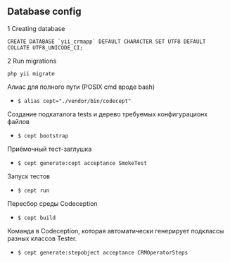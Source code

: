 Database config
-------------------
1 Creating database
~~~
CREATE DATABASE `yii_crmapp` DEFAULT CHARACTER SET UTF8 DEFAULT COLLATE UTF8_UNICODE_CI;
~~~
2 Run migrations
~~~
php yii migrate
~~~

Алиас для полного пути (РОSIХ cmd вроде bash)
* `$ alias cept="./vendor/bin/codecept"`

Создание подкаталога tests и дерево требуемых конфигурационх файлов
* `$ cept bootstrap`

Приёмочный тест-заглушка
* `$ cept generate:cept acceptance SmokeTest`

Запуск тестов
* `$ cept run`

Пересбор среды Codeception
* `$ cept build`

Команда в Codeception, которая автоматически генерирует подклассы разных классов Tester.
* `$ cept generate:stepobject acceptance CRМOperatorSteps`